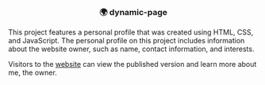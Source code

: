 <h3 align="center">🌍 dynamic-page</h3>
<p>
This project features a personal profile that was created using HTML, CSS, and JavaScript. The personal profile on this project includes information about the website owner, such as name, contact information, and interests. 
</p>
<p>
Visitors to the <a href="https://cecilia-coutinho.github.io/">website</a> can view the published version and learn more about me, the owner.
</p>
